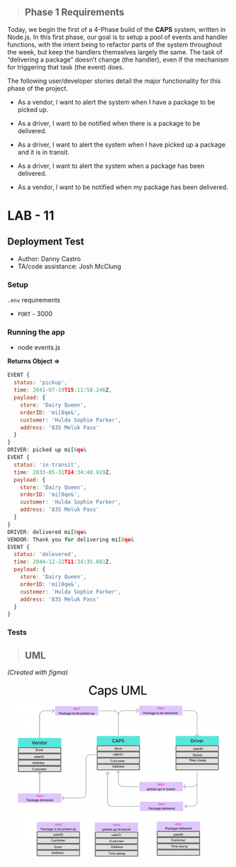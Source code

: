 > ## Phase 1 Requirements

Today, we begin the first of a 4-Phase build of the **CAPS** system, written in Node.js. In this first phase, our goal is to setup a pool of events and handler functions, with the intent being to refactor parts of the system throughout the week, but keep the handlers themselves largely the same. The task of “delivering a package” doesn’t change (the handler), even if the mechanism for triggering that task (the event) does.

The following user/developer stories detail the major functionality for this phase of the project.

- As a vendor, I want to alert the system when I have a package to be picked up.

- As a driver, I want to be notified when there is a package to be delivered.

- As a driver, I want to alert the system when I have picked up a package and it is in transit.

- As a driver, I want to alert the system when a package has been delivered.

- As a vendor, I want to be notified when my package has been delivered.



# LAB - 11

## Deployment Test

- Author: Danny Castro
- TA/code assistance: Josh McClung


### Setup

`.env` requirements

- `PORT` - 3000

### Running the app

- node events.js

**Returns Object =>**

```javascript
EVENT {
  status: 'pickup',
  time: 2041-07-19T15:11:58.246Z,
  payload: {
    store: 'Dairy Queen',
    orderID: 'mi[8qe&',
    customer: 'Hulda Sophie Parker',
    address: '835 Meluk Pass'
  }
}
DRIVER: picked up mi[8qe&
EVENT {
  status: 'in-transit',
  time: 2033-05-31T14:34:40.919Z,
  payload: {
    store: 'Dairy Queen',
    orderID: 'mi[8qe&',
    customer: 'Hulda Sophie Parker',
    address: '835 Meluk Pass'
  }
}
DRIVER: delivered mi[8qe&
VENDOR: Thank you for delivering mi[8qe&
EVENT {
  status: 'delevered',
  time: 2044-12-22T11:34:35.081Z,
  payload: {
    store: 'Dairy Queen',
    orderID: 'mi[8qe&',
    customer: 'Hulda Sophie Parker',
    address: '835 Meluk Pass'
  }
}
```

### Tests


> ## UML

*(Created with figma)*

![](/img/uml-lab11.png)
